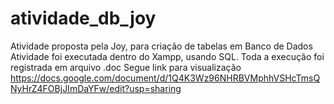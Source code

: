 # atividade_db_joy
Atividade proposta pela Joy, para criação de tabelas em Banco de Dados
Atividade foi executada dentro do Xampp, usando SQL.
Toda a execução foi registrada em arquivo .doc
Segue link para visualização
 https://docs.google.com/document/d/1Q4K3Wz96NHRBVMphhVSHcTmsQNyHrZ4FOBjJImDaYFw/edit?usp=sharing 
